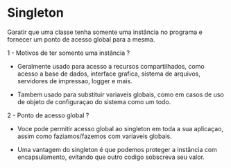 # Singleton

Garatir que uma classe tenha somente uma instância no programa e fornecer um ponto de acesso global para a mesma.

1 - Motivos de ter somente uma instância ?

- Geralmente usado para acesso a recursos compartilhados, como acesso a base de dados, interface grafica, sistema de arquivos, servidores de impressao, logger e mais.

- Tambem usado para substituir variaveis globais, como em casos de uso de objeto de configuraçao do sistema como um todo.

2 - Ponto de acesso global ?

- Voce pode permitir acesso global ao singleton em toda a sua aplicaçao, assim como faziamos/fazemos com variaveis globais.

- Uma vantagem do singleton é que podemos proteger a instância com encapsulamento, evitando que outro codigo sobscreva seu valor.
